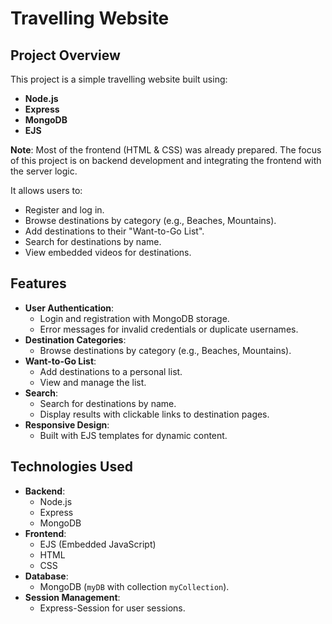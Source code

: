 # Travelling Website

## Project Overview
This project is a simple travelling website built using:
- **Node.js**
- **Express**
- **MongoDB**
- **EJS**

**Note**: Most of the frontend (HTML & CSS) was already prepared. The focus of this project is on backend development and integrating the frontend with the server logic.

It allows users to:
- Register and log in.
- Browse destinations by category (e.g., Beaches, Mountains).
- Add destinations to their "Want-to-Go List".
- Search for destinations by name.
- View embedded videos for destinations.

## Features
- **User Authentication**:
  - Login and registration with MongoDB storage.
  - Error messages for invalid credentials or duplicate usernames.
- **Destination Categories**:
  - Browse destinations by category (e.g., Beaches, Mountains).
- **Want-to-Go List**:
  - Add destinations to a personal list.
  - View and manage the list.
- **Search**:
  - Search for destinations by name.
  - Display results with clickable links to destination pages.
- **Responsive Design**:
  - Built with EJS templates for dynamic content.

## Technologies Used
- **Backend**:
  - Node.js
  - Express
  - MongoDB
- **Frontend**:
  - EJS (Embedded JavaScript)
  - HTML
  - CSS
- **Database**:
  - MongoDB (`myDB` with collection `myCollection`).
- **Session Management**:
  - Express-Session for user sessions.
